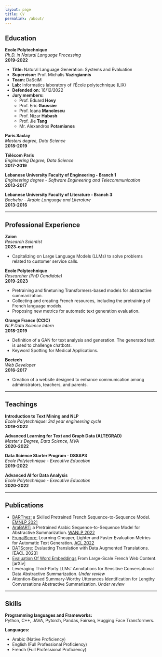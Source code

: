 ```yaml
---
layout: page
title: CV
permalink: /about/
---
```



## Education

**Ecole Polytechnique**  
_Ph.D. in Natural Language Processing_  
**2019-2022**  
- **Title:** Natural Language Generation: Systems and Evaluation  
- **Supervisor:** Prof. Michalis **Vazirgiannis**  
- **Team:** DaSciM  
- **Lab:** Informatics laboratory of l'École polytechnique (LIX)  
- **Defended on:** 16/12/2022  
- **Jury members:**  
  - Prof. Eduard **Hovy**  
  - Prof. Eric **Gaussier**  
  - Prof. Ioana **Manolescu**  
  - Prof. Nizar **Habash**  
  - Prof. Jie **Tang**  
  - Mr. Alexandros **Potamianos**

**Paris Saclay**  
_Masters degree, Data Science_  
**2018-2019**

**Télécom Paris**  
_Engineering Degree, Data Science_  
**2017-2019**

**Lebanese University Faculty of Engineering - Branch 1**  
_Engineering degree - Software Engineering and Telecommunication_  
**2013-2017**

**Lebanese University Faculty of Literature - Branch 3**  
_Bachelor - Arabic Language and Literature_  
**2013-2016**

---

## Professional Experience

**Zaion**  
_Research Scientist_  
**2023-current**  
- Capitalizing on Large Language Models (LLMs) to solve problems related to customer service calls.

**Ecole Polytechnique**  
_Researcher (PhD Candidate)_  
**2019-2023**  
- Pretraining and finetuning Transformers-based models for abstractive summarization.  
- Collecting and creating French resources, including the pretraining of French language models.  
- Proposing new metrics for automatic text generation evaluation.

**Orange France (CCIC)**  
_NLP Data Science Intern_  
**2018-2019**  
- Definition of a GAN for text analysis and generation. The generated text is used to challenge chatbots.  
- Keyword Spotting for Medical Applications.

**Beetech**  
_Web Developer_  
**2016-2017**  
- Creation of a website designed to enhance communication among administrators, teachers, and parents.

---

## Teachings

**Introduction to Text Mining and NLP**  
_Ecole Polytechnique: 3rd year engineering cycle_  
**2019-2022**

**Advanced Learning for Text and Graph Data (ALTEGRAD)**  
_Master's Degree, Data Science, MVA_  
**2020-2022**

**Data Science Starter Program - DSSAP3**  
_Ecole Polytechnique - Executive Education_  
**2019-2022**

**Advanced AI for Data Analysis**  
_Ecole Polytechnique - Executive Education_  
**2020-2022**

---

## Publications

- [BARThez:](https://aclanthology.org/2021.emnlp-main.740/) a Skilled Pretrained French Sequence-to-Sequence Model. [EMNLP 2021](https://2021.emnlp.org/papers)
- [AraBART:](https://openreview.net/forum?id=j1eEMYQv1xo) a Pretrained Arabic Sequence-to-Sequence Model for Abstractive Summarization. [WANLP 2022](https://sites.google.com/view/wanlp2022/accepted-papers)
- [FrugalScore:](https://arxiv.org/abs/2110.08559) Learning Cheaper, Lighter and Faster Evaluation Metrics for Automatic Text Generation. [ACL 2022](https://www.2022.aclweb.org/papers)
- [DATScore:](https://arxiv.org/abs/2210.06576) Evaluating Translation with Data Augmented Translations. [EACL 2023]
- [Evaluation Of Word Embeddings](https://arxiv.org/abs/2105.01990) From Large-Scale French Web Content. [arXiv]
- Leveraging Third-Party LLMs' Annotations for Sensitive Conversational Data Abstractive Summarization. _Under review_
- Attention-Based Summary-Worthy Utterances Identification for Lengthy Conversations Abstractive Summarization. _Under review_

---

## Skills

**Programming languages and Frameworks:**  
Python, C++, JAVA, Pytorch, Pandas, Fairseq, Hugging Face Transformers.

**Languages:**  
- Arabic (Native Proficiency)  
- English (Full Professional Proficiency)  
- French (Full Professional Proficiency)

